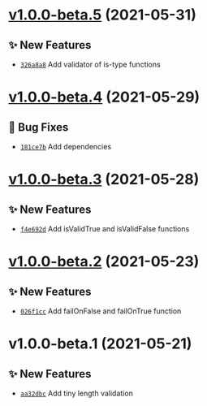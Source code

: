 # [v1.0.0-beta.5](https://github.com/TomokiMiyauci/is-valid/compare/v1.0.0-beta.4...v1.0.0-beta.5) (2021-05-31)

## ✨ New Features
- [`326a8a8`](https://github.com/TomokiMiyauci/is-valid/commit/326a8a8)   Add validator of is-type functions

# [v1.0.0-beta.4](https://github.com/TomokiMiyauci/is-valid/compare/v1.0.0-beta.3...v1.0.0-beta.4) (2021-05-29)

## 🐛 Bug Fixes
- [`181ce7b`](https://github.com/TomokiMiyauci/is-valid/commit/181ce7b)   Add dependencies

# [v1.0.0-beta.3](https://github.com/TomokiMiyauci/is-valid/compare/v1.0.0-beta.2...v1.0.0-beta.3) (2021-05-28)

## ✨ New Features
- [`f4e692d`](https://github.com/TomokiMiyauci/is-valid/commit/f4e692d)   Add isValidTrue and isValidFalse functions

# [v1.0.0-beta.2](https://github.com/TomokiMiyauci/is-valid/compare/v1.0.0-beta.1...v1.0.0-beta.2) (2021-05-23)

## ✨ New Features
- [`026f1cc`](https://github.com/TomokiMiyauci/is-valid/commit/026f1cc)   Add failOnFalse and failOnTrue function

# v1.0.0-beta.1 (2021-05-21)

## ✨ New Features
- [`aa32dbc`](https://github.com/TomokiMiyauci/is-valid/commit/aa32dbc)   Add tiny length validation
